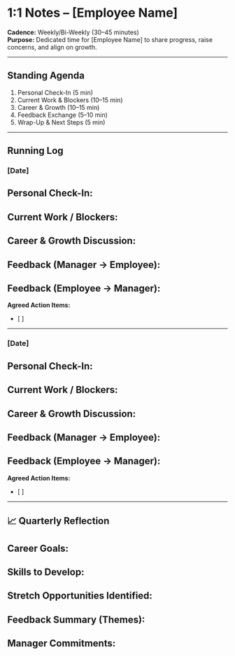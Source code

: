 # 1:1 Notes – [Employee Name]

**Cadence:** Weekly/Bi-Weekly (30–45 minutes)  
**Purpose:** Dedicated time for [Employee Name] to share progress, raise concerns, and align on growth.  

---

## Standing Agenda
1. Personal Check-In (5 min)  
2. Current Work & Blockers (10–15 min)  
3. Career & Growth (10–15 min)  
4. Feedback Exchange (5–10 min)  
5. Wrap-Up & Next Steps (5 min)  

---

## Running Log

### [Date]
**Personal Check-In:**  
-  

**Current Work / Blockers:**  
-  

**Career & Growth Discussion:**  
-  

**Feedback (Manager → Employee):**  
-  
**Feedback (Employee → Manager):**  
-  

**Agreed Action Items:**  
- [ ]  

---

### [Date]
**Personal Check-In:**  
-  

**Current Work / Blockers:**  
-  

**Career & Growth Discussion:**  
-  

**Feedback (Manager → Employee):**  
-  
**Feedback (Employee → Manager):**  
-  

**Agreed Action Items:**  
- [ ]  

---

## 📈 Quarterly Reflection
**Career Goals:**  
-  

**Skills to Develop:**  
-  

**Stretch Opportunities Identified:**  
-  

**Feedback Summary (Themes):**  
-  

**Manager Commitments:**  
-  
